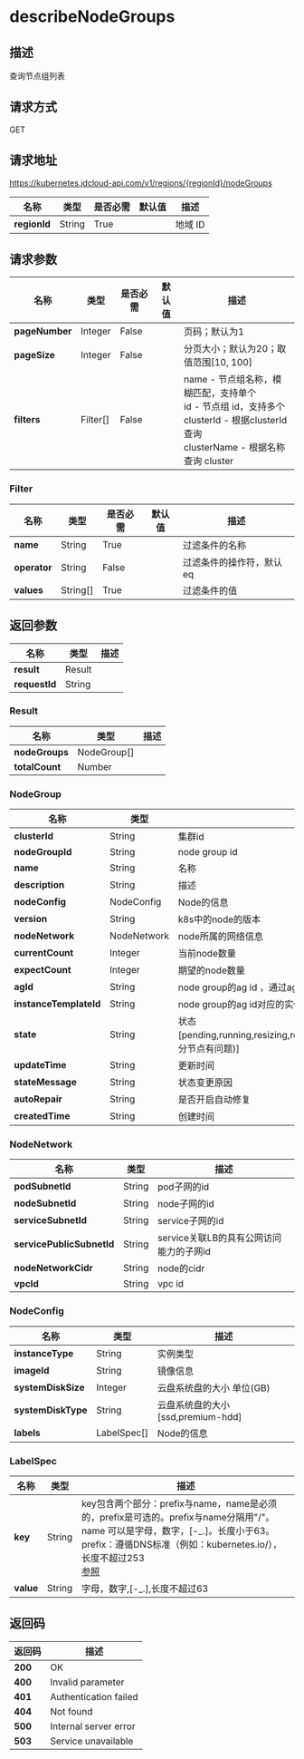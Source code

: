 # describeNodeGroups


## 描述
查询节点组列表

## 请求方式
GET

## 请求地址
https://kubernetes.jdcloud-api.com/v1/regions/{regionId}/nodeGroups

|名称|类型|是否必需|默认值|描述|
|---|---|---|---|---|
|**regionId**|String|True| |地域 ID|

## 请求参数
|名称|类型|是否必需|默认值|描述|
|---|---|---|---|---|
|**pageNumber**|Integer|False| |页码；默认为1|
|**pageSize**|Integer|False| |分页大小；默认为20；取值范围[10, 100]|
|**filters**|Filter[]|False| |name - 节点组名称，模糊匹配，支持单个      <br>id - 节点组 id，支持多个     <br>clusterId - 根据clusterId查询        <br>clusterName - 根据名称查询 cluster             <br>|

### Filter
|名称|类型|是否必需|默认值|描述|
|---|---|---|---|---|
|**name**|String|True| |过滤条件的名称|
|**operator**|String|False| |过滤条件的操作符，默认eq|
|**values**|String[]|True| |过滤条件的值|

## 返回参数
|名称|类型|描述|
|---|---|---|
|**result**|Result| |
|**requestId**|String| |

### Result
|名称|类型|描述|
|---|---|---|
|**nodeGroups**|NodeGroup[]| |
|**totalCount**|Number| |
### NodeGroup
|名称|类型|描述|
|---|---|---|
|**clusterId**|String|集群id|
|**nodeGroupId**|String|node group id|
|**name**|String|名称|
|**description**|String|描述|
|**nodeConfig**|NodeConfig|Node的信息|
|**version**|String|k8s中的node的版本|
|**nodeNetwork**|NodeNetwork|node所属的网络信息|
|**currentCount**|Integer|当前node数量|
|**expectCount**|Integer|期望的node数量|
|**agId**|String|node group的ag id ，通过agid可以查询该node group下的实例|
|**instanceTemplateId**|String|node group的ag id对应的实例模板|
|**state**|String|状态  [pending,running,resizing,reconciling,deleting,deleted,error,running_with_error(部分节点有问题)]|
|**updateTime**|String|更新时间|
|**stateMessage**|String|状态变更原因|
|**autoRepair**|String|是否开启自动修复|
|**createdTime**|String|创建时间|
### NodeNetwork
|名称|类型|描述|
|---|---|---|
|**podSubnetId**|String|pod子网的id|
|**nodeSubnetId**|String|node子网的id|
|**serviceSubnetId**|String|service子网的id|
|**servicePublicSubnetId**|String|service关联LB的具有公网访问能力的子网id|
|**nodeNetworkCidr**|String|node的cidr|
|**vpcId**|String|vpc id|
### NodeConfig
|名称|类型|描述|
|---|---|---|
|**instanceType**|String|实例类型|
|**imageId**|String|镜像信息|
|**systemDiskSize**|Integer|云盘系统盘的大小  单位(GB)|
|**systemDiskType**|String|云盘系统盘的大小[ssd,premium-hdd]|
|**labels**|LabelSpec[]|Node的信息|
### LabelSpec
|名称|类型|描述|
|---|---|---|
|**key**|String|key包含两个部分：prefix与name，name是必须的，prefix是可选的。prefix与name分隔用"/"。 <br>name 可以是字母，数字，[-_.]。长度小于63。prefix：遵循DNS标准（例如：kubernetes.io/），长度不超过253 <br>[参照](https://kubernetes.io/docs/concepts/overview/working-with-objects/labels/#syntax-and-character-set)    <br>|
|**value**|String|字母，数字,[-_.],长度不超过63|

## 返回码
|返回码|描述|
|---|---|
|**200**|OK|
|**400**|Invalid parameter|
|**401**|Authentication failed|
|**404**|Not found|
|**500**|Internal server error|
|**503**|Service unavailable|
